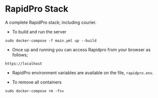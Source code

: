 RapidPro Stack
===============
A complete RapidPro stack; including courier.

* To build and run the server

```
sudo docker-compose -f main.yml up --build
```

* Once up and running you can access Rapidpro from your browser as follows;

```
https://localhost
```

* RapidPro environment variables are available on the file, `rapidpro.env`.


* To remove all containers

```
sudo docker-compose rm -fsv
```
